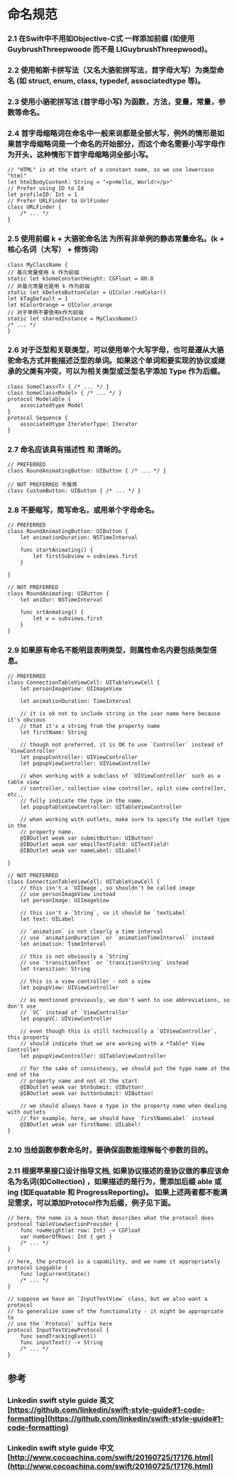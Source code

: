 # 命名规范
### 2.1 在Swift中不用如Objective-C式 一样添加前缀 (如使用 GuybrushThreepwoode 而不是 LIGuybrushThreepwood)。
### 2.2 使用帕斯卡拼写法（又名大骆驼拼写法，首字母大写）为类型命名 (如 struct, enum, class, typedef, associatedtype 等)。
### 2.3 使用小骆驼拼写法 (首字母小写) 为函数，方法，变量，常量，参数等命名。
### 2.4 首字母缩略词在命名中一般来说都是全部大写，例外的情形是如果首字母缩略词是一个命名的开始部分，而这个命名需要小写字母作为开头，这种情形下首字母缩略词全部小写。
	// "HTML" is at the start of a constant name, so we use lowercase "html"
	let htmlBodyContent: String = "<p>Hello, World!</p>"
	// Prefer using ID to Id
	let profileID: Int = 1
	// Prefer URLFinder to UrlFinder
	class URLFinder {
	    /* ... */
	}
### 2.5 使用前缀 k + 大骆驼命名法 为所有非单例的静态常量命名。(k + 核心名词（大写） + 修饰词)
	class MyClassName {
    // 基元常量使用 k 作为前缀
    static let kSomeConstantHeight: CGFloat = 80.0
    // 非基元常量也是用 k 作为前缀
    static let kDeleteButtonColor = UIColor.redColor()
    let kTagDefault = 1
    let kColorOrange = UIColor.orange
    // 对于单例不要使用k作为前缀
    static let sharedInstance = MyClassName()
    /* ... */
	}
### 2.6 对于泛型和关联类型，可以使用单个大写字母，也可是遵从大骆驼命名方式并能描述泛型的单词。如果这个单词和要实现的协议或继承的父类有冲突，可以为相关类型或泛型名字添加 Type 作为后缀。
	class SomeClass<T> { /* ... */ }
	class SomeClass<Model> { /* ... */ }
	protocol Modelable {
	    associatedtype Model
	}
	protocol Sequence {
	    associatedtype IteratorType: Iterator
	}
### 2.7 命名应该具有描述性 和 清晰的。
	// PREFERRED
	class RoundAnimatingButton: UIButton { /* ... */ }
	
	// NOT PREFERRED 不推荐
	class CustomButton: UIButton { /* ... */ }
### 2.8 不要缩写，简写命名，或用单个字母命名。
	// PREFERRED
	class RoundAnimatingButton: UIButton {
	    let animationDuration: NSTimeInterval
	
	    func startAnimating() {
	        let firstSubview = subviews.first
	    }
	
	}
	
	// NOT PREFERRED
	class RoundAnimating: UIButton {
	    let aniDur: NSTimeInterval
	
	    func srtAnmating() {
	        let v = subviews.first
	    }
	}
### 2.9 如果原有命名不能明显表明类型，则属性命名内要包括类型信息。
	// PREFERRED
	class ConnectionTableViewCell: UITableViewCell {
	    let personImageView: UIImageView
	
	    let animationDuration: TimeInterval
	
	    // it is ok not to include string in the ivar name here because it's obvious
	    // that it's a string from the property name
	    let firstName: String
	
	    // though not preferred, it is OK to use `Controller` instead of `ViewController`
	    let popupController: UIViewController
	    let popupViewController: UIViewController
	
	    // when working with a subclass of `UIViewController` such as a table view
	    // controller, collection view controller, split view controller, etc.,
	    // fully indicate the type in the name.
	    let popupTableViewController: UITableViewController
	
	    // when working with outlets, make sure to specify the outlet type in the
	    // property name.
	    @IBOutlet weak var submitButton: UIButton!
	    @IBOutlet weak var emailTextField: UITextField!
	    @IBOutlet weak var nameLabel: UILabel!
	
	}
	
	// NOT PREFERRED
	class ConnectionTableViewCell: UITableViewCell {
	    // this isn't a `UIImage`, so shouldn't be called image
	    // use personImageView instead
	    let personImage: UIImageView
	
	    // this isn't a `String`, so it should be `textLabel`
	    let text: UILabel
	
	    // `animation` is not clearly a time interval
	    // use `animationDuration` or `animationTimeInterval` instead
	    let animation: TimeInterval
	
	    // this is not obviously a `String`
	    // use `transitionText` or `transitionString` instead
	    let transition: String
	
	    // this is a view controller - not a view
	    let popupView: UIViewController
	
	    // as mentioned previously, we don't want to use abbreviations, so don't use
	    // `VC` instead of `ViewController`
	    let popupVC: UIViewController
	
	    // even though this is still technically a `UIViewController`, this property
	    // should indicate that we are working with a *Table* View Controller
	    let popupViewController: UITableViewController
	
	    // for the sake of consistency, we should put the type name at the end of the
	    // property name and not at the start
	    @IBOutlet weak var btnSubmit: UIButton!
	    @IBOutlet weak var buttonSubmit: UIButton!
	
	    // we should always have a type in the property name when dealing with outlets
	    // for example, here, we should have `firstNameLabel` instead
	    @IBOutlet weak var firstName: UILabel!
	}

### 2.10 当给函数参数命名时，要确保函数能理解每个参数的目的。
### 2.11 根据苹果接口设计指导文档, 如果协议描述的是协议做的事应该命名为名词(如Collection) ，如果描述的是行为，需添加后缀 able 或 ing (如Equatable 和 ProgressReporting)。 如果上述两者都不能满足需求，可以添加Protocol作为后缀，例子见下面。
	// here, the name is a noun that describes what the protocol does
	protocol TableViewSectionProvider {
	    func rowHeight(at row: Int) -> CGFloat
	    var numberOfRows: Int { get }
	    /* ... */
	}
	
	// here, the protocol is a capability, and we name it appropriately
	protocol Loggable {
	    func logCurrentState()
	    /* ... */
	}
	
	// suppose we have an `InputTextView` class, but we also want a protocol
	// to generalize some of the functionality - it might be appropriate to
	// use the `Protocol` suffix here
	protocol InputTextViewProtocol {
	    func sendTrackingEvent()
	    func inputText() -> String
	    /* ... */
	}

## 参考
### Linkedin swift style guide 英文[https://github.com/linkedin/swift-style-guide#1-code-formatting](https://github.com/linkedin/swift-style-guide#1-code-formatting)
### Linkedin swift style guide 中文[http://www.cocoachina.com/swift/20160725/17176.html](http://www.cocoachina.com/swift/20160725/17176.html)
